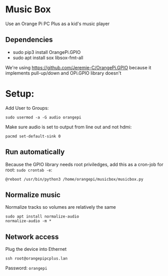 # Music Box

Use an Orange Pi PC Plus as a kid's music player

## Dependencies
* sudo pip3 install OrangePi.GPIO
* sudo apt install sox libsox-fmt-all

We're using https://github.com/Jeremie-C/OrangePi.GPIO because it implements pull-up/down and OPi.GPIO library doesn't

# Setup:
Add User to Groups:

`sudo usermod -a -G audio orangepi`

Make sure audio is set to output from line out and not hdmi:

`pacmd set-default-sink 0`

## Run automatically

Because the GPIO library needs root priviledges, add this as a cron-job for root: `sudo crontab -e`:
```
@reboot /usr/bin/python3 /home/orangepi/musicbox/musicbox.py
```

## Normalize music
Normalize tracks so volumes are relatively the same
```
sudo apt install normalize-audio
normalize-audio -m *
```

## Network access

Plug the device into Ethernet

```
ssh root@orangepipcplus.lan
```

Password: `orangepi`
